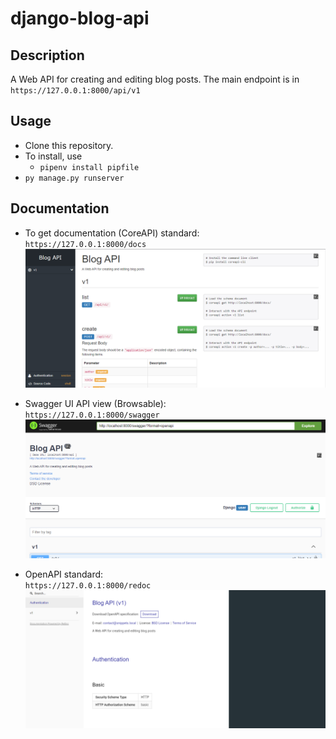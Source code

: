 # django-blog-api

## Description
A Web API for creating and editing blog posts.
The main endpoint is in ```https://127.0.0.1:8000/api/v1```

## Usage
- Clone this repository.
- To install, use
    - ```pipenv install pipfile```
- ```py manage.py runserver```


## Documentation
- To get documentation (CoreAPI) standard:  
    ```https://127.0.0.1:8000/docs```  <br>
    ![CoreAPI](docs_coreapi.png)  

- Swagger UI API view (Browsable):  
    ```https://127.0.0.1:8000/swagger``` <br> 
    ![Swagger](docs_swagger.png)  

- OpenAPI standard:  
    ```https://127.0.0.1:8000/redoc```  <br>
    ![Redoc](docs_redoc.png)  